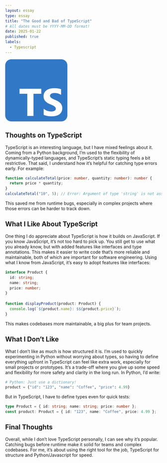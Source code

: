 ```yaml
---
layout: essay
type: essay
title: "The Good and Bad of TypeScript"
# All dates must be YYYY-MM-DD format!
date: 2025-01-22
published: true
labels:
  - Typescript
---
```


<img width="200px" class="rounded float-start pe-4" src="../img/typescript.png">

## Thoughts on TypeScript
TypeScript is an interesting language, but I have mixed feelings about it. Coming from a Python background, I’m used to the flexibility of dynamically-typed languages, and TypeScript’s static typing feels a bit restrictive. That said, I understand how it’s helpful for catching type errors early. For example:

```typescript
function calculateTotal(price: number, quantity: number): number {
  return price * quantity;
}
calculateTotal("10", 5); // Error: Argument of type 'string' is not assignable to 'number'
```

This saved me from runtime bugs, especially in complex projects where those errors can be harder to track down.

## What I Like About TypeScript
One thing I do appreciate about TypeScript is how it builds on JavaScript. If you know JavaScript, it’s not too hard to pick up. You still get to use what you already know, but with added features like interfaces and type annotations. This makes it easier to write code that’s more reliable and maintainable, both of which are important for software engineering. Using what I know from JavaScript, it’s easy to adopt features like interfaces:

```typescript
interface Product {
  id: string;
  name: string;
  price: number;
}

function displayProduct(product: Product) {
  console.log(`${product.name}: $${product.price}`);
}
```

This makes codebases more maintainable, a big plus for team projects.

## What I Don’t Like
What I don’t like as much is how structured it is. I’m used to quickly experimenting in Python without worrying about types, so having to define everything upfront in TypeScript can feel like extra work, especially for small projects or prototypes. It’s a trade-off where you give up some speed and flexibility for more safety and clarity in the long run. In Python, I’d write:

```python
# Python: Just use a dictionary!
product = {"id": "123", "name": "Coffee", "price": 4.99}
```

But in TypeScript, I have to define types even for quick tests:

```typescript
type Product = { id: string; name: string; price: number };
const product: Product = { id: "123", name: "Coffee", price: 4.99 };
```

## Final Thoughts 
Overall, while I don’t love TypeScript personally, I can see why it’s popular. Catching bugs before runtime make it solid for teams and complex codebases. For me, it’s about using the right tool for the job, TypeScript for structure and Python/Javascript for speed.




